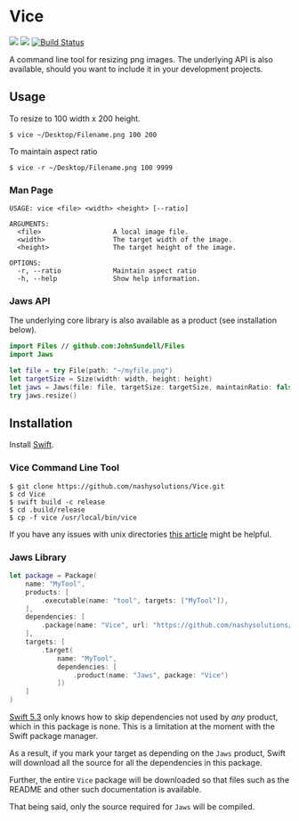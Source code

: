 # Vice

![](https://img.shields.io/badge/platform-macOS%2BiOS%2Blinux-blue)
![](https://img.shields.io/badge/swift-5.3-blue)
[![Build Status](https://app.bitrise.io/app/e3c11122a72d9a53/status.svg?token=nTse58IVAQ3qolGoCMmKiw&branch=main)](https://app.bitrise.io/app/e3c11122a72d9a53)

A command line tool for resizing png images. The underlying API is also available, should you want to include it in your development projects.

## Usage

To resize to 100 width x 200 height.
```
$ vice ~/Desktop/Filename.png 100 200
```
To maintain aspect ratio
```
$ vice -r ~/Desktop/Filename.png 100 9999
```
### Man Page

```
USAGE: vice <file> <width> <height> [--ratio]

ARGUMENTS:
  <file>                  A local image file. 
  <width>                 The target width of the image. 
  <height>                The target height of the image. 

OPTIONS:
  -r, --ratio             Maintain aspect ratio 
  -h, --help              Show help information.
```
### Jaws API

The underlying core library is also available as a product (see installation below).

```swift
import Files // github.com:JohnSundell/Files
import Jaws

let file = try File(path: "~/myfile.png")
let targetSize = Size(width: width, height: height)
let jaws = Jaws(file: file, targetSize: targetSize, maintainRatio: false)
try jaws.resize()
```
## Installation

Install [Swift](https://swift.org/getting-started/).

### Vice Command Line Tool
```
$ git clone https://github.com/nashysolutions/Vice.git
$ cd Vice
$ swift build -c release
$ cd .build/release
$ cp -f vice /usr/local/bin/vice
```
If you have any issues with unix directories [this article](https://superuser.com/questions/717663/permission-denied-when-trying-to-cd-usr-local-bin-from-terminal) might be helpful.

### Jaws Library

```swift
let package = Package(
    name: "MyTool",
    products: [
        .executable(name: "tool", targets: ["MyTool"]),
    ],
    dependencies: [
        .package(name: "Vice", url: "https://github.com/nashysolutions/Vice.git", .upToNextMinor(from: "2.0.0"))
    ],
    targets: [
        .target(
            name: "MyTool", 
            dependencies: [
                .product(name: "Jaws", package: "Vice")
            ])
    ]
)
```
[Swift 5.3](https://swift.org/blog/swift-5-3-released/) only knows how to skip dependencies not used by *any* product, which in this package is none. This is a limitation at the moment with the Swift package manager.

As a result, if you mark your target as depending on the `Jaws` product, Swift will download all the source for all the dependencies in this package. 

Further, the entire `Vice` package will be downloaded so that files such as the README and other such documentation is available.

That being said, only the source required for `Jaws` will be compiled.

